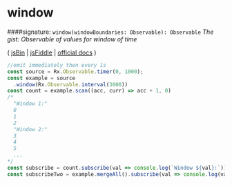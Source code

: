 # window
####signature: `window(windowBoundaries: Observable): Observable`
*The gist: Observable of values for window of time*

( [jsBin](http://jsbin.com/jituvajeri/1/edit?js,console) | [jsFiddle](https://jsfiddle.net/qg6qfqLz/43/) | [official docs](http://reactivex.io/rxjs/class/es6/Observable.js~Observable.html#instance-method-window) )
```js
//emit immediately then every 1s
const source = Rx.Observable.timer(0, 1000);
const example = source
  .window(Rx.Observable.interval(3000))
const count = example.scan((acc, curr) => acc + 1, 0)          
/*
  "Window 1:"
  0
  1
  2
  "Window 2:"
  3
  4
  5
  ...
*/
const subscribe = count.subscribe(val => console.log(`Window ${val}:`));
const subscribeTwo = example.mergeAll().subscribe(val => console.log(val));
```